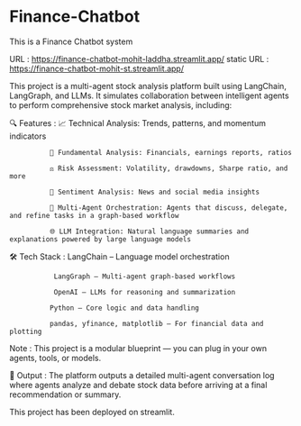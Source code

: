 # Finance-Chatbot
This is a Finance Chatbot system

URL :   https://finance-chatbot-mohit-laddha.streamlit.app/
static URL : https://finance-chatbot-mohit-st.streamlit.app/

This project is a multi-agent stock analysis platform built using LangChain, LangGraph, and LLMs. It simulates collaboration between intelligent agents to perform comprehensive stock market analysis, including:

🔍 Features : 
              📈 Technical Analysis: Trends, patterns, and momentum indicators

              🧾 Fundamental Analysis: Financials, earnings reports, ratios

              ⚖️ Risk Assessment: Volatility, drawdowns, Sharpe ratio, and more

              💬 Sentiment Analysis: News and social media insights

              🧠 Multi-Agent Orchestration: Agents that discuss, delegate, and refine tasks in a graph-based workflow

              🌐 LLM Integration: Natural language summaries and explanations powered by large language models

🛠️ Tech Stack : 
               LangChain – Language model orchestration

               LangGraph – Multi-agent graph-based workflows

               OpenAI – LLMs for reasoning and summarization

              Python – Core logic and data handling

              pandas, yfinance, matplotlib – For financial data and plotting

Note : This project is a modular blueprint — you can plug in your own agents, tools, or models.

📄 Output : 
The platform outputs a detailed multi-agent conversation log where agents analyze and debate stock data before arriving at a final recommendation or summary.

This project has been deployed on streamlit.
